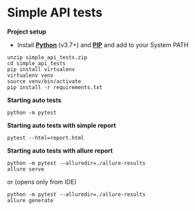 # Simple API tests

**Project setup**

- Install <b><a href="https://www.python.org/downloads/">Python</a></b> (v3.7+) and <b><a href="https://pip.pypa.io/en/stable/installation/">PIP</a></b> and add to your System PATH
```
unzip simple_api_tests.zip
cd simple_api_tests
pip install virtualenv
virtualenv venv 
source venv/bin/activate
pip install -r requirements.txt
```

**Starting auto tests**

```
python -m pytest
```

**Starting auto tests with simple report**
```
pytest --html=report.html
```

**Starting auto tests with allure report**
```
python -m pytest --alluredir=./allure-results
allure serve
```
or
(opens only from IDE)
```
python -m pytest --alluredir=./allure-results
allure generate
```